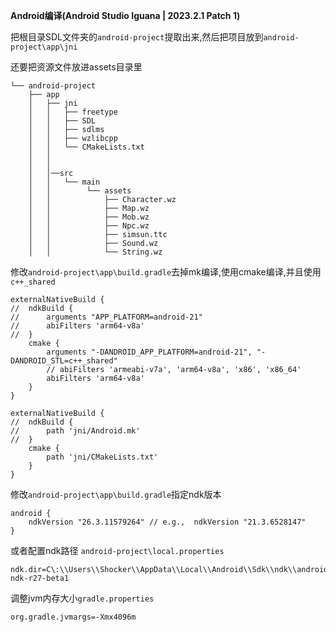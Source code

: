 **Android编译(Android Studio Iguana | 2023.2.1 Patch 1)**

把根目录SDL文件夹的```android-project```提取出来,然后把项目放到```android-project\app\jni```

还要把资源文件放进assets目录里

```
└── android-project
    ├── app
    │   ├── jni
    │   │   ├── freetype
    │   │   ├── SDL
    │   │   ├── sdlms 
    │   │   ├── wzlibcpp
    │   │   └── CMakeLists.txt
    │   │   
    │   │   
    │   │──src   
    │   │   └── main
    │   │        └── assets
    │   │            ├── Character.wz
    │   │            ├── Map.wz
    │   │            ├── Mob.wz
    │   │            ├── Npc.wz
    │   │            ├── simsun.ttc
    │   │            ├── Sound.wz
    │   │            └── String.wz
```
修改```android-project\app\build.gradle```去掉mk编译,使用cmake编译,并且使用```c++_shared``` 
```
externalNativeBuild {
//  ndkBuild {
//      arguments "APP_PLATFORM=android-21"
//      abiFilters 'arm64-v8a'
//  }
    cmake {
        arguments "-DANDROID_APP_PLATFORM=android-21", "-DANDROID_STL=c++_shared"
        // abiFilters 'armeabi-v7a', 'arm64-v8a', 'x86', 'x86_64'
        abiFilters 'arm64-v8a'
    }
}
```
```
externalNativeBuild {
//  ndkBuild {
//      path 'jni/Android.mk'
//  }
    cmake {
        path 'jni/CMakeLists.txt'
    }
}
```
修改```android-project\app\build.gradle```指定ndk版本
```
android {
    ndkVersion "26.3.11579264" // e.g.,  ndkVersion "21.3.6528147"
}
```
或者配置ndk路径
```android-project\local.properties```
```
ndk.dir=C\:\\Users\\Shocker\\AppData\\Local\\Android\\Sdk\\ndk\\android-ndk-r27-beta1
```
调整jvm内存大小```gradle.properties```
```
org.gradle.jvmargs=-Xmx4096m
```